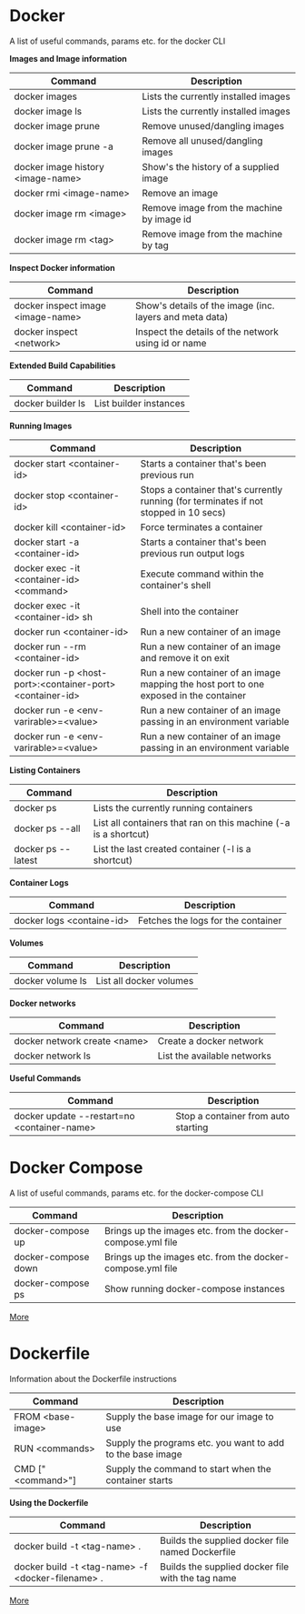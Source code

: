 # Docker

A list of useful commands, params etc. for the docker CLI

**Images and Image information** 

| Command | Description |
|---------|-------------|
| docker images | Lists the currently installed images |
| docker image ls | Lists the currently installed images |
| docker image prune | Remove unused/dangling images |
| docker image prune -a | Remove all unused/dangling images |
| docker image history &lt;image-name&gt; | Show's the history of a supplied image |
| docker rmi &lt;image-name&gt; | Remove an image |
| docker image rm &lt;image&gt; | Remove image from the machine by image id |
| docker image rm &lt;tag&gt; | Remove image from the machine by tag |

**Inspect Docker information**

| Command | Description |
|---------|-------------|
| docker inspect image &lt;image-name&gt; | Show's details of the image (inc. layers and meta data) |
| docker inspect &lt;network&gt; | Inspect the details of the network using id or name |


**Extended Build Capabilities** 

| Command | Description |
|---------|-------------|
| docker builder ls | List builder instances |

**Running Images** 

| Command | Description |
|---------|-------------|
| docker start &lt;container-id&gt; | Starts a container that's been previous run |
| docker stop &lt;container-id&gt; | Stops a container that's currently running (for terminates if not stopped in 10 secs) |
| docker kill &lt;container-id&gt; | Force terminates a container |
| docker start -a &lt;container-id&gt; | Starts a container that's been previous run output logs |
| docker exec -it &lt;container-id&gt; &lt;command&gt; | Execute command within the container's shell |
| docker exec -it &lt;container-id&gt; sh | Shell into the container |
| docker run &lt;container-id&gt; | Run a new container of an image |
| docker run --rm &lt;container-id&gt; | Run a new container of an image and remove it on exit |
| docker run -p &lt;host-port&gt;:&lt;container-port&gt; &lt;container-id&gt; | Run a new container of an image mapping the host port to one exposed in the container |
| docker run -e &lt;env-varirable&gt;=&lt;value&gt; | Run a new container of an image passing in an environment variable |
| docker run -e &lt;env-varirable&gt;=&lt;value&gt; | Run a new container of an image passing in an environment variable |


**Listing Containers**

| Command | Description |
|---------|-------------|
| docker ps | Lists the currently running containers |
| docker ps --all | List all containers that ran on this machine (-a is a shortcut) |
| docker ps --latest | List the last created container (-l is a shortcut) |

**Container Logs**

| Command | Description |
|---------|-------------|
| docker logs &lt;containe-id&gt; | Fetches the logs for the container |


**Volumes** 

| Command | Description |
|---------|-------------|
| docker volume ls | List all docker volumes |


**Docker networks** 

| Command | Description |
|---------|-------------|
| docker network create &lt;name&gt; | Create a docker network |
| docker network ls | List the available networks |


**Useful Commands** 

| Command | Description |
|---------|-------------|
| docker update --restart=no &lt;container-name&gt; | Stop a container from auto starting |


# Docker Compose

A list of useful commands, params etc. for the docker-compose CLI

| Command | Description |
|---------|-------------|
| docker-compose up | Brings up the images etc. from the docker-compose.yml file |
| docker-compose down | Brings up the images etc. from the docker-compose.yml file |
| docker-compose ps | Show running docker-compose instances |

[More](more-dockercompose.md)

# Dockerfile

Information about the Dockerfile instructions

| Command | Description |
|---------|-------------|
| FROM &lt;base-image&gt; | Supply the base image for our image to use |
| RUN &lt;commands&gt; | Supply the programs etc. you want to add to the base image |
| CMD ["&lt;command&gt;"] | Supply the command to start when the container starts |

**Using the Dockerfile**

| Command | Description |
|---------|-------------|
| docker build -t &lt;tag-name&gt;  . | Builds the supplied docker file named Dockerfile |
| docker build -t &lt;tag-name&gt; -f &lt;docker-filename&gt; . | Builds the supplied docker file with the tag name |

[More](more-dockerfile.md)